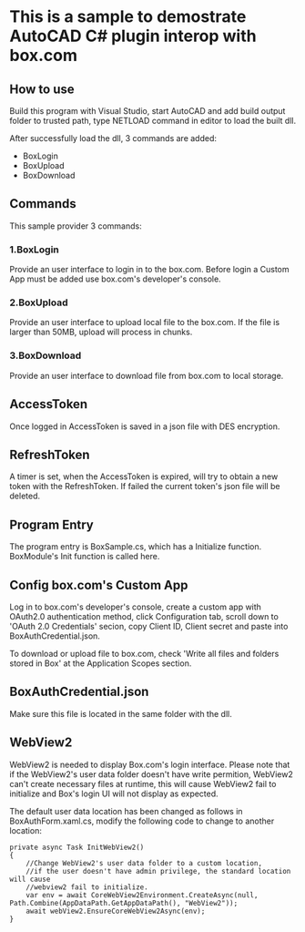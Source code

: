 ﻿# This is a sample to demostrate AutoCAD C# plugin interop with box.com

## How to use
Build this program with Visual Studio, start AutoCAD and add build output folder to trusted path,
type NETLOAD command in editor to load the built dll.

After successfully load the dll, 3 commands are added:
* BoxLogin
* BoxUpload
* BoxDownload

## Commands
This sample provider 3 commands:

### 1.BoxLogin

Provide an user interface to login in to the box.com. Before login a Custom App must be added use box.com's developer's console.

### 2.BoxUpload

Provide an user interface to upload local file to the box.com.
If the file is larger than 50MB, upload will process in chunks.
### 3.BoxDownload

Provide an user interface to download file from box.com to local storage.

## AccessToken

Once logged in AccessToken is saved in a json file with DES encryption.

## RefreshToken

A timer is set, when the AccessToken is expired, will try to obtain a new 
token with the RefreshToken. If failed the current token's json file will be deleted.

## Program Entry
The program entry is BoxSample.cs, which has a Initialize function.
BoxModule's Init function is called here.

## Config box.com's Custom App
Log in to box.com's developer's console, create a custom app with OAuth2.0 authentication method, 
click Configuration tab, scroll down to 'OAuth 2.0 Credentials' secion, copy Client ID, Client secret 
and paste into BoxAuthCredential.json.

To download or upload file to box.com, check 'Write all files and folders stored in Box' at the Application Scopes section.

## BoxAuthCredential.json
Make sure this file is located in the same folder with the dll.

## WebView2
WebView2 is needed to display Box.com's login interface. 
Please note that if the WebView2's user data folder doesn't have write permition,
WebView2 can't create necessary files at runtime, this will cause WebView2 fail to initialize and Box's login UI will not display as expected.

The default user data location has been changed as follows in BoxAuthForm.xaml.cs, 
modify the following code to change to another location: 

```
private async Task InitWebView2()
{
    //Change WebView2's user data folder to a custom location,
    //if the user doesn't have admin privilege, the standard location will cause
    //webview2 fail to initialize.
    var env = await CoreWebView2Environment.CreateAsync(null, Path.Combine(AppDataPath.GetAppDataPath(), "WebView2"));
    await webView2.EnsureCoreWebView2Async(env);
}
 ```